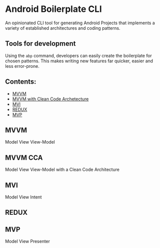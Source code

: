 # Android Boilerplate CLI
An opinionated CLI tool for generating Android Projects that implements a variety of established architectures and coding patterns.


## Tools for development
Using the ```abp``` command, developers can easily create the boilerplate for chosen patterns. This makes writing new features far quicker, easier and less error-prone. 

## Contents:
 - [MVVM](#mvvm)
 - [MVVM with Clean Code Archetecture](#mvvm-cca)
 - [MVI](#mvi)
 - [REDUX](#redux)
 - [MVP](#mvp)
 
 
 
 
 ## MVVM
 Model View View-Model
 
 ## MVVM CCA
 Model View View-Model with a Clean Code Architecture
 
 ## MVI
 Model View Intent
 
 ## REDUX
 
 
 ## MVP
 Model View Presenter
 
